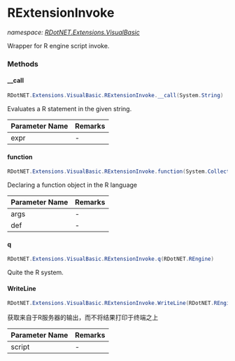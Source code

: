 ﻿# RExtensionInvoke
_namespace: [RDotNET.Extensions.VisualBasic](./index.md)_

Wrapper for R engine script invoke.



### Methods

#### __call
```csharp
RDotNET.Extensions.VisualBasic.RExtensionInvoke.__call(System.String)
```
Evaluates a R statement in the given string.

|Parameter Name|Remarks|
|--------------|-------|
|expr|-|


#### function
```csharp
RDotNET.Extensions.VisualBasic.RExtensionInvoke.function(System.Collections.Generic.IEnumerable{System.String},System.String)
```
Declaring a function object in the R language

|Parameter Name|Remarks|
|--------------|-------|
|args|-|
|def|-|


#### q
```csharp
RDotNET.Extensions.VisualBasic.RExtensionInvoke.q(RDotNET.REngine)
```
Quite the R system.

#### WriteLine
```csharp
RDotNET.Extensions.VisualBasic.RExtensionInvoke.WriteLine(RDotNET.REngine,RDotNET.Extensions.VisualBasic.SymbolBuilder.Abstract.IRProvider)
```
获取来自于R服务器的输出，而不将结果打印于终端之上

|Parameter Name|Remarks|
|--------------|-------|
|script|-|



